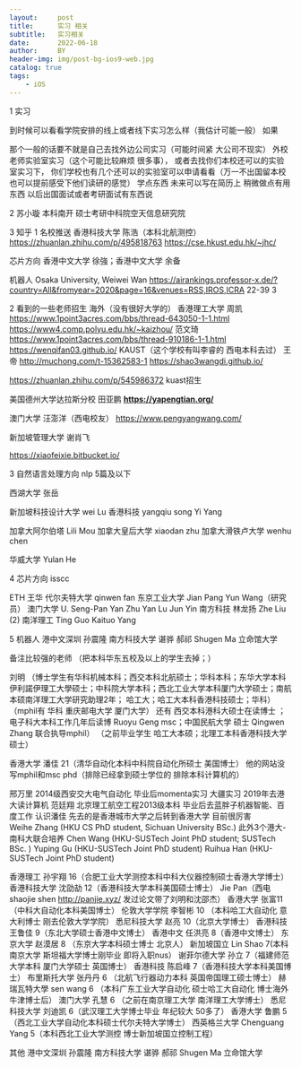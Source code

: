 ```yaml
---
layout:     post
title:      实习 相关
subtitle:   实习相关
date:       2022-06-18
author:     BY
header-img: img/post-bg-ios9-web.jpg
catalog: true
tags:
    - iOS
---
```

1 实习

到时候可以看看学院安排的线上或者线下实习怎么样（我估计可能一般） 如果

那个一般的话要不就是自己去找外边公司实习（可能时间紧 大公司不现实）
外校老师实验室实习（这个可能比较麻烦 很多事），
或者去找你们本校还可以的实验室实习下，
你们学校也有几个还可以的实验室可以申请看看（万一不出国留本校也可以提前感受下他们读研的感觉）
学点东西 未来可以写在简历上 稍微做点有用东西 以后出国面试或者考研面试有东西说

2 苏小璇 本科南开  硕士考研中科院空天信息研究院


3 
知乎
1 名校推送
香港科技大学 
陈浩（本科北航测控）
https://zhuanlan.zhihu.com/p/495818763
https://cse.hkust.edu.hk/~jhc/

芯片方向 香港中文大学 徐強；香港中文大学 余备


机器人 Osaka University,  Weiwei Wan 
 https://airankings.professor-x.de/?country=All&fromyear=2020&page=16&venues=RSS,IROS,ICRA
22-39 3 


2 看到的一些老师招生 海外（没有很好大学的）
香港理工大学
周凯
https://www.1point3acres.com/bbs/thread-643050-1-1.html
https://www4.comp.polyu.edu.hk/~kaizhou/
范文琦
https://www.1point3acres.com/bbs/thread-910186-1-1.html
https://wenqifan03.github.io/
KAUST（这个学校有叫李睿的 西电本科去过）
王帝
http://muchong.com/t-15362583-1
https://shao3wangdi.github.io/

https://zhuanlan.zhihu.com/p/545986372 kuast招生

美国德州大学达拉斯分校 田亚鹏 
**https://yapengtian.org/**

澳门大学
汪澎洋（西电校友）
https://www.pengyangwang.com/

新加坡管理大学
谢肖飞 

https://xiaofeixie.bitbucket.io/



3 自然语言处理方向
nlp 5篇及以下

西湖大学 张岳

新加坡科技设计大学 wei Lu
香港科技 yangqiu song  Yi Yang

加拿大阿尔伯塔 ‪Lili Mou
加拿大皇后大学 xiaodan zhu
加拿大滑铁卢大学 wenhu chen

华威大学 Yulan He

4 芯片方向 isscc

ETH  王华
代尔夫特大学 qinwen fan
东京工业大学 Jian Pang Yun Wang（研究员）
澳门大学  U. Seng-Pan  Yan Zhu Yan Lu Jun Yin
南方科技 林龙扬
Zhe Liu (2) 南洋理工 Ting Guo   Kaituo Yang


5 机器人
港中文深圳 孙震隆
南方科技大学 谌骅 郝祁
Shugen Ma 立命馆大学



备注比较强的老师   （把本科华东五校及以上的学生去掉；）

刘明 （博士学生有华科机械本科；西交本科北航硕士；华科本科；东华大学本科 伊利諾伊理工大學硕士；中科院大学本科；西北工业大学本科厦门大学硕士；南航本硕南洋理工大学研究助理2年；
哈工大；哈工大本科香港科技硕士；华科）
（mphil有 华科 重庆邮电大学 厦门大学）
还有 西交本科港科大硕士在读博士 ；电子科大本科工作几年后读博  Ruoyu Geng msc；中国民航大学 硕士 Qingwen Zhang 联合执导mphil）
（之前毕业学生 哈工大本硕；北理工本科香港科技大学硕士）



香港大学 潘佳 21（清华自动化本科中科院自动化所硕士 美国博士） 
他的网站没写mphil和msc
phd（排除已经拿到硕士学位的 排除本科计算机的）

邢万里 2014级西安交大电气自动化 毕业后momenta实习 大疆实习 2019年去港大读计算机
范廷翔 北京理工航空工程2013级本科 毕业后去蓝胖子机器智能、百度工作  认识潘佳 先去的是香港城市大学之后转到香港大学 目前很厉害   
Weihe Zhang (HKU CS PhD student,  Sichuan University BSc.)
此外3个港大-南科大联合培养
Chen Wang (HKU-SUSTech Joint PhD student; SUSTech BSc. )
Yuping Gu (HKU-SUSTech Joint PhD student)
Ruihua Han (HKU-SUSTech Joint PhD student)



香港理工 孙宇翔 16（合肥工业大学测控本科中科大仪器控制硕士香港大学博士） 
香港科技大学 沈劭劼 12（香港科技大学本科美国硕士博士） 
 Jie Pan（西电 shaojie shen  http://panjie.xyz/ 发过论文带了刘明和沈邵杰）
香港大学 张富11（中科大自动化本科美国博士）
伦敦大学学院 李智彬 10 （本科哈工大自动化 意大利博士 刚去伦敦大学学院） 
悉尼科技大学 赵亮 10（北京大学博士）
香港科技 王鲁佳 9（东北大学硕士香港中文博士） 
香港中文 任洪亮 8（香港中文博士）
 东京大学 赵漠居 8 （东京大学本科硕士博士 北京人） 
新加坡国立 Lin Shao 7(本科南京大学 斯坦福大学博士刚毕业 即将入职nus）
 谢菲尔德大学 孙立 7（福建师范大学本科 厦门大学硕士 英国博士） 
香港科技 陈启峰 7（香港科技大学本科美国博士） 
布里斯托大学 张丹丹 6 （北航飞行器动力本科 英国帝国理工硕士博士） 
赫瑞瓦特大學 sen wang 6 （本科广东工业大学自动化 硕士哈工大自动化 博士海外 牛津博士后）
 澳门大学 孔慧 6 （之前在南京理工大学 南洋理工大学博士）
悉尼科技大学  刘迪凯 6（武汉理工大学博士毕业 年纪较大 50多了） 
香港大学  鲁鹏 5 （西北工业大学自动化本科硕士代尔夫特大学博士）
 西英格兰大学 Chenguang Yang 5（本科西北工业大学测控 博士新加坡国立控制工程）


其他 港中文深圳 孙震隆 
南方科技大学 谌骅 郝祁 
Shugen Ma 立命馆大学






